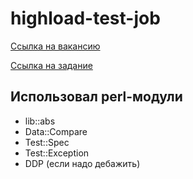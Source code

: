 # highload-test-job

[Ссылка на вакансию](https://moikrug.ru/vacancies/1000049181)

[Ссылка на задание](https://www.dropbox.com/s/ftgzdew9dqyycye/forPerlDevelopers.doc?dl=0)

## Использовал perl-модули
- lib::abs
- Data::Compare
- Test::Spec
- Test::Exception
- DDP (если надо дебажить)
